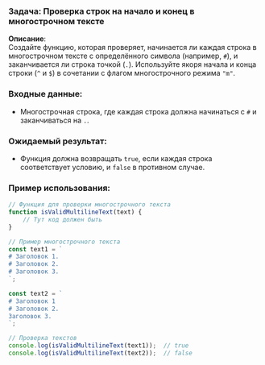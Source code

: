 ### Задача: Проверка строк на начало и конец в многострочном тексте

**Описание**:  
Создайте функцию, которая проверяет, начинается ли каждая строка в многострочном тексте с определённого символа (например, `#`), и заканчивается ли строка точкой (`.`). Используйте якоря начала и конца строки (`^` и `$`) в сочетании с флагом многострочного режима `"m"`.

### Входные данные:
- Многострочная строка, где каждая строка должна начинаться с `#` и заканчиваться на `.`.

### Ожидаемый результат:
- Функция должна возвращать `true`, если каждая строка соответствует условию, и `false` в противном случае.

### Пример использования:

```javascript
// Функция для проверки многострочного текста
function isValidMultilineText(text) {
    // Тут код должен быть
}

// Пример многострочного текста
const text1 = `
# Заголовок 1.
# Заголовок 2.
# Заголовок 3.
`;

const text2 = `
# Заголовок 1
# Заголовок 2.
Заголовок 3.
`;

// Проверка текстов
console.log(isValidMultilineText(text1));  // true
console.log(isValidMultilineText(text2));  // false
